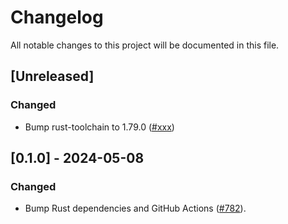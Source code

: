 # Changelog

All notable changes to this project will be documented in this file.

## [Unreleased]

### Changed

- Bump rust-toolchain to 1.79.0 ([#xxx])

[#xxx]: https://github.com/stackabletech/operator-rs/pull/xxx

## [0.1.0] - 2024-05-08

### Changed

- Bump Rust dependencies and GitHub Actions ([#782]).

[#782]: https://github.com/stackabletech/operator-rs/pull/782
